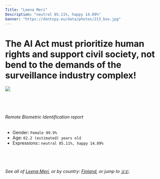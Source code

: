 ```yaml
---
Title: "Leena Meri"
Description: "neutral 85.11%, happy 14.89%"
banner: "https://dontspy.eu/data/photos/213_box.jpg"
---
```


# The AI Act must prioritize human rights and support civil society, not bend to the demands of the surveillance industry complex!

<link rel="stylesheet" type="text/css" href="/css/blog.css" />

<div class="is-fake" hidden>

_This image is **clearly fake**_, yet we [continue to collect them because the AI Act negotiations](/blog/why-deepfake/) are heading in a direction that will only make people's lives more complicated. For a more in-depth explanation, read: [Double threat: why losing the battle against Face Biometrics would fuel the proliferation of deepfakes](/blog/the-dual-threat-how-losing-the-biometric-battle-fuels-deepfake-proliferation/).


</div>

<!-- <img src="https://dontspy.eu/data/photos/54_box.jpg" /> -->
<img src="https://dontspy.eu/data/photos/213_box.jpg" />

## <br>

###### Remote Biometric Identification report

* <span class="label">Gender:</span> `Female 99.9%`
* <span class="label">Age:</span> `62.2 (estimated) years old`
* <span class="label">Expressions::</span> `neutral 85.11%, happy 14.89%`

## <br>

###### See all of [Leena Meri](/policymaker#Leena%20Meri), or by country: [Finland](/country#Finland), or jump to [🇸🇪](/x/250).

## <br>
